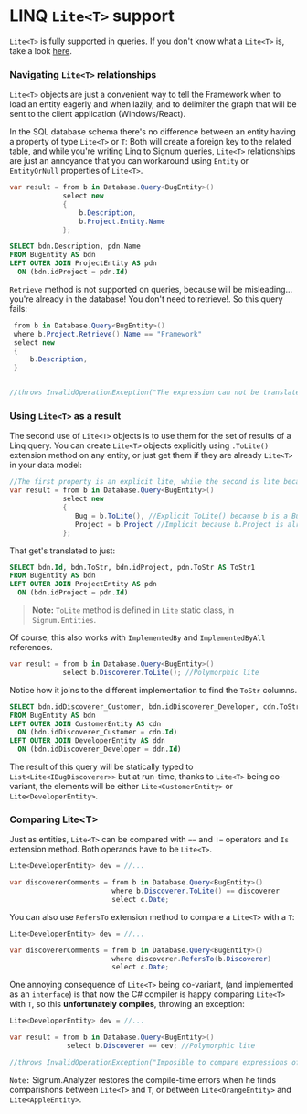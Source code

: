 ﻿# LINQ `Lite<T>` support

`Lite<T>` is fully supported in queries. If you don't know what a `Lite<T>` is, take a look [here](../Signum.Entities/Lite.md). 

### Navigating `Lite<T>` relationships
`Lite<T>` objects are just a convenient way to tell the Framework when to load an entity eagerly and when lazily, and to delimiter the graph that will be sent to the client application (Windows/React). 

In the SQL database schema there's no difference between an entity having a property of type `Lite<T>` or `T`: Both will create a foreign key to the related table, and
 while you're writing Linq to Signum queries, `Lite<T>` relationships are just an annoyance that you can workaround using `Entity` or `EntityOrNull` properties of `Lite<T>`.

```C#
var result = from b in Database.Query<BugEntity>()
             select new
             {
                 b.Description,
                 b.Project.Entity.Name
             };
```

```SQL
SELECT bdn.Description, pdn.Name
FROM BugEntity AS bdn
LEFT OUTER JOIN ProjectEntity AS pdn
  ON (bdn.idProject = pdn.Id)
```

`Retrieve` method is not supported on queries, because will be misleading... you're already in the database! You don't need to retrieve!. So this query fails:

```C#
 from b in Database.Query<BugEntity>()
 where b.Project.Retrieve().Name == "Framework"
 select new
 {
     b.Description,
 }


//throws InvalidOperationException("The expression can not be translated to SQL: new ProjectEntity(bdn.idProject)")
```

### Using `Lite<T>` as a result
 
The second use of `Lite<T>` objects is to use them for the set of results of a Linq query. You can create `Lite<T>` objects explicitly using `.ToLite()` extension method on any entity, or just get them if they are already `Lite<T>` in your data model: 

```C#
//The first property is an explicit lite, while the second is lite because BugEntity.Project is `Lite<ProjectEntity>`. 
var result = from b in Database.Query<BugEntity>()
             select new 
			 { 
				Bug = b.ToLite(), //Explicit ToLite() because b is a BugEntity 
                Project = b.Project //Implicit because b.Project is already a Lite<ProjectEntity>
             }; 
```

That get's translated to just:

```SQL
SELECT bdn.Id, bdn.ToStr, bdn.idProject, pdn.ToStr AS ToStr1
FROM BugEntity AS bdn
LEFT OUTER JOIN ProjectEntity AS pdn
  ON (bdn.idProject = pdn.Id)
```

> **Note:** `ToLite` method is defined in `Lite` static class, in `Signum.Entities`. 

Of course, this also works with `ImplementedBy` and `ImplementedByAll` references.

```C#
var result = from b in Database.Query<BugEntity>()
             select b.Discoverer.ToLite(); //Polymorphic lite 
```

Notice how it joins to the different implementation to find the `ToStr` columns. 

```SQL
SELECT bdn.idDiscoverer_Customer, bdn.idDiscoverer_Developer, cdn.ToStr, ddn.ToStr AS ToStr1
FROM BugEntity AS bdn
LEFT OUTER JOIN CustomerEntity AS cdn
  ON (bdn.idDiscoverer_Customer = cdn.Id)
LEFT OUTER JOIN DeveloperEntity AS ddn
  ON (bdn.idDiscoverer_Developer = ddn.Id)
```

The result of this query will be statically typed to `List<Lite<IBugDiscoverer>>` but at run-time, thanks to `Lite<T>` being co-variant, the elements will be either `Lite<CustomerEntity>` or `Lite<DeveloperEntity>`.

### Comparing Lite\<T>

Just as entities, `Lite<T>` can be compared with `==` and `!=` operators and `Is` extension method. Both operands have to be `Lite<T>`.  

```C#
Lite<DeveloperEntity> dev = //...

var discovererComments = from b in Database.Query<BugEntity>()
                         where b.Discoverer.ToLite() == discoverer
                         select c.Date;
```

You can also use `RefersTo` extension method to compare a `Lite<T>` with a `T`: 

```C#
Lite<DeveloperEntity> dev = //...

var discovererComments = from b in Database.Query<BugEntity>()
                         where discoverer.RefersTo(b.Discoverer)
                         select c.Date;
```

One annoying consequence of `Lite<T>` being co-variant, (and implemented as an `interface`) is that now the C# compiler is happy comparing `Lite<T>` with `T`, so this **unfortunately compiles**, throwing an exception: 

```C#
Lite<DeveloperEntity> dev = //...

var result = from b in Database.Query<BugEntity>()
              select b.Discoverer == dev; //Polymorphic lite

//throws InvalidOperationException("Imposible to compare expressions of type IBugDiscoverer == Lite<DeveloperEntity>");
```

```Note:``` Signum.Analyzer restores the compile-time errors when he finds comparishons between `Lite<T>` and `T`, or between `Lite<OrangeEntity>` and `Lite<AppleEntity>`. 

